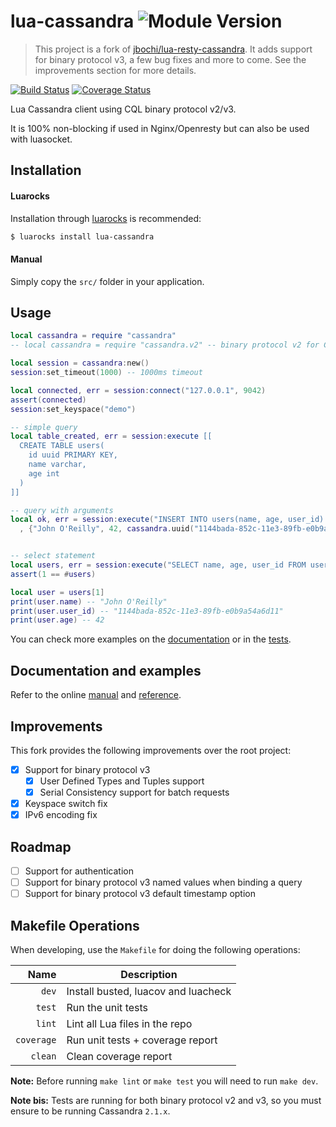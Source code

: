 # lua-cassandra ![Module Version][badge-version-image]

> This project is a fork of [jbochi/lua-resty-cassandra][lua-resty-cassandra]. It adds support for binary protocol v3, a few bug fixes and more to come. See the improvements section for more details.

[![Build Status][badge-travis-image]][badge-travis-url]
[![Coverage Status][badge-coveralls-image]][badge-coveralls-url]

Lua Cassandra client using CQL binary protocol v2/v3.

It is 100% non-blocking if used in Nginx/Openresty but can also be used with luasocket.

## Installation

#### Luarocks

Installation through [luarocks][luarocks-url] is recommended:

```bash
$ luarocks install lua-cassandra
```

#### Manual

Simply copy the `src/` folder in your application.

## Usage

```lua
local cassandra = require "cassandra"
-- local cassandra = require "cassandra.v2" -- binary protocol v2 for Cassandra 2.0.x

local session = cassandra:new()
session:set_timeout(1000) -- 1000ms timeout

local connected, err = session:connect("127.0.0.1", 9042)
assert(connected)
session:set_keyspace("demo")

-- simple query
local table_created, err = session:execute [[
  CREATE TABLE users(
    id uuid PRIMARY KEY,
    name varchar,
    age int
  )
]]

-- query with arguments
local ok, err = session:execute("INSERT INTO users(name, age, user_id) VALUES(?, ?, ?)"
  , {"John O'Reilly", 42, cassandra.uuid("1144bada-852c-11e3-89fb-e0b9a54a6d11")})


-- select statement
local users, err = session:execute("SELECT name, age, user_id FROM users")
assert(1 == #users)

local user = users[1]
print(user.name) -- "John O'Reilly"
print(user.user_id) -- "1144bada-852c-11e3-89fb-e0b9a54a6d11"
print(user.age) -- 42
```

You can check more examples on the [documentation][documentation-reference] or in the [tests](https://github.com/thibaultcha/lua-cassandra/blob/master/spec/integration_spec.lua).

## Documentation and examples

Refer to the online [manual][documentation-manual] and [reference][documentation-reference].

## Improvements

This fork provides the following improvements over the root project:

- [x] Support for binary protocol v3
  - [x] User Defined Types and Tuples support
  - [x] Serial Consistency support for batch requests
- [x] Keyspace switch fix
- [x] IPv6 encoding fix

## Roadmap

- [ ] Support for authentication
- [ ] Support for binary protocol v3 named values when binding a query
- [ ] Support for binary protocol v3 default timestamp option

## Makefile Operations

When developing, use the `Makefile` for doing the following operations:

| Name          | Description                                   |
| -------------:| ----------------------------------------------|
| `dev`         | Install busted, luacov and luacheck           |
| `test`        | Run the unit tests                            |
| `lint`        | Lint all Lua files in the repo                |
| `coverage`    | Run unit tests + coverage report              |
| `clean`       | Clean coverage report                         |

**Note:** Before running `make lint` or `make test` you will need to run `make dev`.

**Note bis:** Tests are running for both binary protocol v2 and v3, so you must ensure to be running Cassandra `2.1.x`.

[luarocks-url]: https://luarocks.org
[lua-resty-cassandra]: https://github.com/jbochi/lua-resty-cassandra
[documentation-reference]: http://thibaultcha.github.io/lua-cassandra/
[documentation-manual]: http://thibaultcha.github.io/lua-cassandra/manual/README.md.html

[badge-travis-url]: https://travis-ci.org/thibaultCha/lua-cassandra
[badge-travis-image]: https://img.shields.io/travis/thibaultCha/lua-cassandra.svg?style=flat

[badge-coveralls-url]: https://coveralls.io/r/thibaultCha/lua-cassandra?branch=master
[badge-coveralls-image]: https://coveralls.io/repos/thibaultCha/lua-cassandra/badge.svg?branch=master&style=flat

[badge-version-image]: https://img.shields.io/badge/version-0.5--7-green.svg?style=flat
